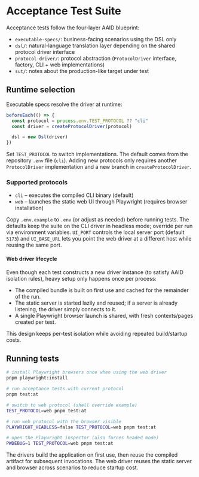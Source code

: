 # Acceptance Test Suite

Acceptance tests follow the four-layer AAID blueprint:

- `executable-specs/`: business-facing scenarios using the DSL only
- `dsl/`: natural-language translation layer depending on the shared protocol driver interface
- `protocol-driver/`: protocol abstraction (`ProtocolDriver` interface, factory, CLI + web implementations)
- `sut/`: notes about the production-like target under test

## Runtime selection

Executable specs resolve the driver at runtime:

```typescript
beforeEach(() => {
  const protocol = process.env.TEST_PROTOCOL ?? "cli"
  const driver = createProtocolDriver(protocol)

  dsl = new Dsl(driver)
})
```

Set `TEST_PROTOCOL` to switch implementations. The default comes from the repository `.env` file (`cli`). Adding new protocols only requires another `ProtocolDriver` implementation and a new branch in `createProtocolDriver`.

### Supported protocols

- `cli` – executes the compiled CLI binary (default)
- `web` – launches the static web UI through Playwright (requires browser installation)

Copy `.env.example` to `.env` (or adjust as needed) before running tests. The defaults keep the suite on the CLI driver in headless mode; override per run via environment variables. `UI_PORT` controls the local server port (default `5173`) and `UI_BASE_URL` lets you point the web driver at a different host while reusing the same port.

#### Web driver lifecycle

Even though each test constructs a new driver instance (to satisfy AAID isolation rules), heavy setup only happens once per process:

- The compiled bundle is built on first use and cached for the remainder of the run.
- The static server is started lazily and reused; if a server is already listening, the driver simply connects to it.
- A single Playwright browser launch is shared, with fresh contexts/pages created per test.

This design keeps per-test isolation while avoiding repeated build/startup costs.

## Running tests

```bash
# install Playwright browsers once when using the web driver
pnpm playwright:install

# run acceptance tests with current protocol
pnpm test:at

# switch to web protocol (shell override example)
TEST_PROTOCOL=web pnpm test:at

# run web protocol with the browser visible
PLAYWRIGHT_HEADLESS=false TEST_PROTOCOL=web pnpm test:at

# open the Playwright inspector (also forces headed mode)
PWDEBUG=1 TEST_PROTOCOL=web pnpm test:at
```

The drivers build the application on first use, then reuse the compiled artifact for subsequent invocations. The web driver reuses the static server and browser across scenarios to reduce startup cost.

